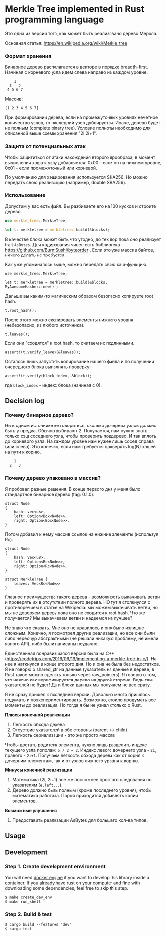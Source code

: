 # Merkle Tree implemented in Rust programming language

Это одна из версий того, как может быть реализовано дерево Меркла.

Основная статья: https://en.wikipedia.org/wiki/Merkle_tree

### Формат хранения

Бинарное дерево располагается в векторе в порядке breadth-first. Начиная с
корневого узла идем слева направо на каждом уровне.

```
    1
  2   3
 4 5 6 7
```

Массив:

```
[1 2 3 4 5 6 7]
```

При формировании дерева, если на промежуточных уровнях нечетное количество
узлов, то последний узел дублируется. Иначе, дерево будет не полным (complete
binary tree). Условие полноты необходимо для описанной выше схемы хранения "2i
2i+1".

### Защита от потенциальных атак

Чтобы защититься от атаки нахождения второго прообраза, в момент вычисления хэша
к узлу добавляется: 0x00 - если он на нижнем уровне, 0x01 - если промежуточный или
корневой.

По умолчанию для хэширования используется SHA256. Но можно передать свою
реализацию (например, double SHA256).

### Использование

Допустим у вас есть файл. Вы разбиваете его на 100 кусков и строите дерево.

```rust
use merkle_tree::MerkleTree;

let t: merkletree = merkletree::build(&blocks);
```

В качестве блока может быть что угодно, до тех пор пока оно реализует trait
`AsBytes`. Для кодирования чисел есть библиотека
https://github.com/BurntSushi/byteorder . Если это уже массив байтов, ничего
делать не требуется.

Как уже упоминалось выше, можно передать свою хэш-функцию:

```
use merkle_tree::MerkleTree;

let t: merkletree = merkletree::build(&blocks, MyAwesomeHasher::new());
```

Дальше вы каким-то магическим образом безопасно копируете root hash.

```
t.root_hash();
```

После этого можно скопировать элементы нижнего уровня (небезопасно, из любого
источника).

```
t.leaves();
```

Если они "сходятся" к root hash, то считаем их подлинными.

```
assert!(t.verify_leaves(&leaves));
```

Осталось лишь запустить копирование нашего файла и по получении очередного блока
выполнять проверку:

```
assert!(t.verify(block_index, &block));
```

где `block_index` - индекс блока (начиная с 0).

## Decision log

### Почему бинарное дерево?

Ни в одном источнике не говориться, сколько дочерних узлов должно быть у предка.
Обычно выбирают 2. Получается, нам нужно знать только хэш соседнего узла, чтобы
проверить поддерево. И так вплоть до корневого узла. На каждом уровне нам нужен
лишь сосед справа (или слева). Это конечно, если нам требуется проверять log(N)
хэшей на пути к корню.

```
    1
  2   3
```

### Почему дерево упаковано в массив?

Я пробовал разные решения. В конце первого дня у меня было стандартное бинарное дерево (tag: 0.1.0).

```
struct Node
{
    hash: Vec<u8>,
    left: Option<Box<Node>>,
    right: Option<Box<Node>>,
}
```

Потом добавил к нему массив ссылок на нижние элементы (используя Rc).

```
struct Node
{
    hash: Vec<u8>,
    left: Option<Rc<Node>>,
    right: Option<Rc<Node>>,
}

struct MerkleTree {
    leaves: Vec<Rc<Node>>
}
```

Главное преимущество такого дерева - возможность выкачивать ветви и
проверять их в отсутствии полного дерева. НО тут я столкнулся с
противоречием в статье на Wikipedia: мы можем выкачивать ветви, но мы не
доверяем дереву пока оно не сходится к root hash. Что же получается? Мы
выкачиваем ветви и надеемся на лучшее?

Не знаю что сказать. Мне оно не нравилось и оно было излишне сложным.
Конечно, я посмотрел другие реализации, но все они были либо чересчур
абстрактными (не решали никакую проблему, не имели явного API), либо были
написаны неудачно.

Единственная понравившаяся версия была на C++
(https://codetrips.com/2016/06/19/implementing-a-merkle-tree-in-c/). На нее
я наткнулся в конце второго дня. Но и она не была без недостатков. Я не
говорю о shared_ptr на данные (указатель на данные в дереве; в Rust такое
можно сделать только через raw_pointers). Я говорю о том, что неясно как
верифицируется дерево на другой стороне. Ведь там указателей не будет! Да и
блоки данных мы получаем не все сразу.

Я не сразу пришел к последней версии. Довольно много пришлось подумать и
поэкспериментировать. Возможно, стоило продумать все моменты до реализации.
Но тогда я бы не узнал столько о Rust.

**Плюсы конечной реализации**

1. Легкость обхода дерева
2. Отсуствие указателей в обе стороны (parent <-> child)
3. Легкость сериализации - это же просто массив

Чтобы достать родителя элемента, нужно лишь разделить индекс текущего узла
пополам: `5 / 2 = 2`. Индекс левого дочернего узла - `2i`, правого - `2i+1`.
Получаем легкость обхода дерева как от корня к дочерним элементам, так и от
узлов нижнего уровня к корню.

**Минусы конечной реализации**

1. Математика (2i, 2i+1) все же посложнее простого следования по указателям (`e.left...`).
2. Дерево должно быть полным (кроме последнего уровня), чтобы математика
   работала. Порой приходится добавлять копии элементов.

**Возможные улучшения**

1. Предоставить реализации AsBytes для большего кол-ва типов.

## Usage

## Development

### Step 1. Create development environment

You will need [docker engine](https://docs.docker.com/engine/installation/) if
you want to develop this library inside a container. If you already have rust
on your computer and fine with downloading some dependencies, feel free to skip
this step.

```
$ make create_dev_env
$ make run_shell
```

### Step 2. Build & test

```
$ cargo build --features "dev"
$ cargo test
```

